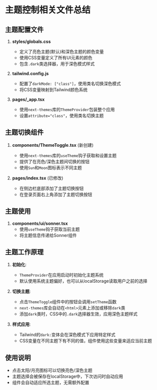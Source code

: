 # 主题控制相关文件总结

## 主题配置文件

1. **styles/globals.css**
   - 定义了亮色主题(默认)和深色主题的颜色变量
   - 使用CSS变量定义了所有UI元素的颜色
   - 包含`.dark`类选择器，用于深色模式样式

2. **tailwind.config.js**
   - 配置了`darkMode: ["class"]`，使用类名切换深色模式
   - 将CSS变量映射到Tailwind颜色系统

3. **pages/_app.tsx**
   - 使用`next-themes`库的`ThemeProvider`包装整个应用
   - 设置`attribute="class"`，使用类名切换主题

## 主题切换组件

1. **components/ThemeToggle.tsx** (新创建)
   - 使用`next-themes`库的`useTheme`钩子获取和设置主题
   - 提供了在亮色/深色主题间切换的按钮
   - 使用`Sun`和`Moon`图标表示不同主题

2. **pages/index.tsx** (已修改)
   - 在侧边栏底部添加了主题切换按钮
   - 在登录页面右上角添加了主题切换按钮

## 主题使用

1. **components/ui/sonner.tsx**
   - 使用`useTheme`钩子获取当前主题
   - 将主题信息传递给Sonner组件

## 主题工作原理

1. **初始化**:
   - `ThemeProvider`在应用启动时初始化主题系统
   - 默认使用系统主题偏好，也可以从localStorage读取用户之前的选择

2. **切换主题**:
   - 点击`ThemeToggle`组件中的按钮会调用`setTheme`函数
   - `next-themes`库会自动在`<html>`元素上添加或移除`dark`类
   - 添加`dark`类时，CSS中的`.dark`选择器生效，应用深色主题样式

3. **样式应用**:
   - Tailwind的`dark:`变体会在深色模式下应用特定样式
   - CSS变量在不同主题下有不同的值，组件使用这些变量来适应当前主题

## 使用说明

- 点击太阳/月亮图标可以切换亮色/深色主题
- 主题选择会被保存在localStorage中，下次访问时自动应用
- 组件会自动适应所选主题，无需额外配置 